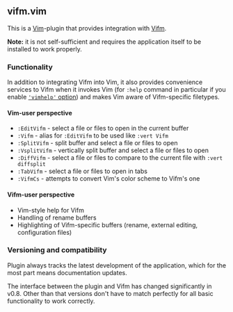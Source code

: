 ## vifm.vim ##

This is a [Vim][vim]-plugin that provides integration with [Vifm][vifm].

**Note:** it is not self-sufficient and requires the application itself to be
installed to work properly.

### Functionality ###

In addition to integrating Vifm into Vim, it also provides convenience services
to Vifm when it invokes Vim (for `:help` command in particular if you enable
[`'vimhelp'` option][vimhelp]) and makes Vim aware of Vifm-specific filetypes.

#### Vim-user perspective ####

* `:EditVifm`   - select a file or files to open in the current buffer
* `:Vifm`       - alias for `:EditVifm` to be used like `:vert Vifm`
* `:SplitVifm`  - split buffer and select a file or files to open
* `:VsplitVifm` - vertically split buffer and select a file or files to open
* `:DiffVifm`   - select a file or files to compare to the current file with
                  `:vert diffsplit`
* `:TabVifm`    - select a file or files to open in tabs
* `:VifmCs`     - attempts to convert Vim's color scheme to Vifm's one

#### Vifm-user perspective ####

* Vim-style help for Vifm
* Handling of rename buffers
* Highlighting of Vifm-specific buffers (rename, external editing, configuration
  files)

### Versioning and compatibility ###

Plugin always tracks the latest development of the application, which for the
most part means documentation updates.

The interface between the plugin and Vifm has changed significantly in v0.8.
Other than that versions don't have to match perfectly for all basic
functionality to work correctly.

[vim]: https://www.vim.org/
[vifm]: https://vifm.info/
[vimhelp]: https://vifm.info/vimdoc.shtml#vifm-%27vimhelp%27
